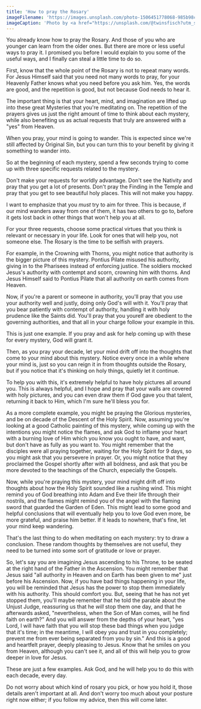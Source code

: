 ```yaml
---
title: 'How to pray the Rosary'
imageFilename: 'https://images.unsplash.com/photo-1506451778068-985b98c0de18?ixlib=rb-1.2.1&ixid=MnwxMjA3fDB8MHxwaG90by1wYWdlfHx8fGVufDB8fHx8&auto=format&fit=crop&w=1167&q=80'
imageCaption: 'Photo by <a href="https://unsplash.com/@twinsfisch?utm_source=unsplash&utm_medium=referral&utm_content=creditCopyText">Isabella and Zsa Fischer</a> on <a href="https://unsplash.com/?utm_source=unsplash&utm_medium=referral&utm_content=creditCopyText">Unsplash</a>'
---
```


You already know how to pray the Rosary. And those of you who are younger can learn from the older ones. But there are more or less useful ways to pray it. I promised you before I would explain to you some of the useful ways, and I finally can steal a little time to do so.

First, know that the whole point of the Rosary is not to repeat many words. For Jesus Himself said that you need not many words to pray, for your Heavenly Father knows what you need before you ask him. Yes, the words are good, and the repetition is good, but not because God needs to hear it.

The important thing is that your heart, mind, and imagination are lifted up into these great Mysteries that you're meditating on. The repetition of the prayers gives us just the right amount of time to think about each mystery, while also benefiting us as actual requests that truly are answered with a "yes" from Heaven.

When you pray, your mind is going to wander. This is expected since we're still affected by Original Sin, but you can turn this to your benefit by giving it something to wander into.

So at the beginning of each mystery, spend a few seconds trying to come up with three specific requests related to the mystery.

Don't make your requests for worldly advantage. Don't see the Nativity and pray that you get a lot of presents. Don't pray the Finding in the Temple and pray that you get to see beautiful holy places. This will not make you happy.

I want to emphasize that you *must* try to aim for three. This is because, if our mind wanders away from one of them, it has two others to go to, before it gets lost back in other things that won't help you at all.

For your three requests, choose some practical virtues that you think is relevant or necessary in your life. Look for ones that will help you, not someone else. The Rosary is the time to be selfish with prayers.

For example, in the Crowning with Thorns, you might notice that authority is the bigger picture of this mystery. Pontius Pilate misused his authority, giving in to the Pharisees instead of enforcing justice. The soldiers mocked Jesus's authority with contempt and scorn, crowning him with thorns. And Jesus Himself said to Pontius Pilate that all authority on earth comes from Heaven.

Now, if you're a parent or someone in authority, you'll pray that you use your authority well and justly, doing only God's will with it. You'll pray that you bear patiently with contempt of authority, handling it with holy prudence like the Saints did. You'll pray that you yourelf are obedient to the governing authorities, and that all in your charge follow your example in this.

This is just one example. If you pray and ask for help coming up with these for every mystery, God will grant it.

Then, as you pray your decade, let your mind drift off into the thoughts that come to your mind about this mystery. Notice every once in a while where your mind is, just so you can reign it in from thoughts outside the Rosary, but if you notice that it's thinking on holy things, quietly let it continue.

To help you with this, it's extremely helpful to have holy pictures all around you. This is always helpful, and I hope and pray that your walls are covered with holy pictures, and you can even draw them if God gave you that talent, returning it back to Him, which I'm sure he'll bless you for.

As a more complete example, you might be praying the Glorious mysteries, and be on decade of the Descent of the Holy Spirit. Now, assuming you're looking at a good Catholic painting of this mystery, while coming up with the intentions you might notice the flames, and ask God to inflame your heart with a burning love of Him which you know you ought to have, and want, but don't have as fully as you want to. You might remember that the disciples were all praying together, waiting for the Holy Spirit for 9 days, so you might ask that you persevere in prayer. Or, you might notice that they proclaimed the Gospel shortly after with all boldness, and ask that you be more devoted to the teachings of the Church, especially the Gospels.

Now, while you're praying this mystery, your mind might drift off into thoughts about how the Holy Spirit sounded like a rushing wind. This might remind you of God breathing into Adam and Eve their life through their nostrils, and the flames might remind you of the angel with the flaming sword that guarded the Garden of Eden. This might lead to some good and helpful conclusions that will eventually help you to love God even more, be more grateful, and praise him better. If it leads to nowhere, that's fine, let your mind keep wandering.

That's the last thing to do when meditating on each mystery: try to draw a conclusion. These random thoughts by themselves are not useful, they need to be turned into some sort of gratitude or love or prayer.

So, let's say you are imagining Jesus ascending to his Throne, to be seated at the right hand of the Father in the Ascension. You might remember that Jesus said "all authority in Heaven and on Earth has been given to me" just before his Ascension. Now, if you have bad things happening in your life, you will be reminded that Jesus has the power to stop them immediately with his authority. This should comfort you. But, seeing that he has not yet stopped them, you'll maybe remember that he told the parable about the Unjust Judge, reassuring us that he *will* stop them one day, and that he afterwards asked, "nevertheless, when the Son of Man comes, will he find faith on earth?" And you will answer from the depths of your heart, "yes Lord, I will have faith that you will stop these bad things when you judge that it's time; in the meantime, I will obey you and trust in you completely; prevent me from ever being separated from you by sin." And this is a good and heartfelt prayer, deeply pleasing to Jesus. Know that he smiles on you from Heaven, although you can't see it, and all of this will help you to grow deeper in love for Jesus.

These are just a few examples. Ask God, and he will help you to do this with each decade, every day.

Do not worry about which kind of rosary you pick, or how you hold it, those details aren't important at all. And don't worry too much about your posture right now either; if you follow my advice, then this will come later.

